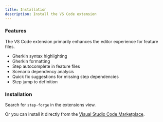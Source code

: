 ```yaml
---
title: Installation
description: Install the VS Code extension
---
```


### Features

The VS Code extension primarily enhances the editor experience for feature files.

- Gherkin syntax highlighting
- Gherkin formatting
- Step autocomplete in feature files
- Scenario dependency analysis
- Quick fix suggestions for missing step dependencies
- Step jump to definition

### Installation

Search for `step-forge` in the extensions view.

Or you can install it directly from the [Visual Studio Code Marketplace](https://marketplace.visualstudio.com/items?itemName=step-forge.step-forge-vscode).
